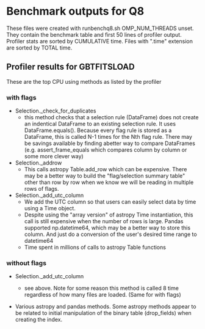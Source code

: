 # Benchmark outputs for Q8

These files were created with runbenchq8.sh
OMP_NUM_THREADS unset.
They contain the benchmark table and first 50 lines of profiler output.
Profiler stats are sorted by CUMULATIVE time. Files with ".time" extension are sorted by TOTAL time.

## Profiler results for GBTFITSLOAD
These are the top CPU using methods as listed by the profiler

### with flags
  
   - Selection._check_for_duplicates
     - this method checks that a selection rule (DataFrame) does not create an indentical DataFrame to an existing selection rule.   It uses DataFrame.equals().   Because every flag rule is stored as a DataFrame, this is called N-1 times for the Nth flag rule.   There may be savings available by finding abetter way to compare DataFrames (e.g. assert_frame_equals which compares column by column or some more clever way)
 - Selection._addrow
    - This calls astropy Table.add_row which can be expensive. There may be a better way to build the "flag/selection summary table" other than row by row when we know we will be reading in multiple rows of flags.
- Selection._add_utc_column 
    - We add the UTC column so that users can easily select data by time using a Time object. 
    - Despite using the "array version" of astropy Time instantiation, this call is still expensive when the number of rows is large.   Pandas supported np.datetime64, which may be a better way to store this column.   And just do a conversion of the user's desired time range to datetime64
   - Time spent in millions of calls to astropy Table functions
 

### without flags

- Selection._add_utc_column 
     - see above. Note for some reason this method is called 8 time regardless of how many files are loaded.  (Same for with flags)

- Various astropy and pandas methods. Some astropy methods appear to be related to initial manipulation of the binary table (drop_fields) when creating the index.  
 
